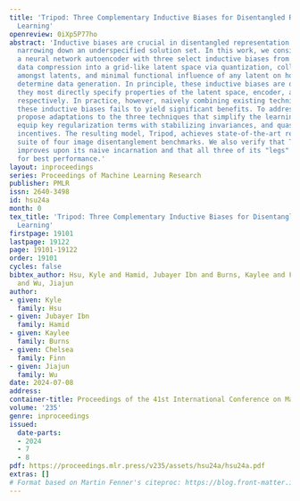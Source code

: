 ```yaml
---
title: 'Tripod: Three Complementary Inductive Biases for Disentangled Representation
  Learning'
openreview: 0iXp5P77ho
abstract: 'Inductive biases are crucial in disentangled representation learning for
  narrowing down an underspecified solution set. In this work, we consider endowing
  a neural network autoencoder with three select inductive biases from the literature:
  data compression into a grid-like latent space via quantization, collective independence
  amongst latents, and minimal functional influence of any latent on how other latents
  determine data generation. In principle, these inductive biases are deeply complementary:
  they most directly specify properties of the latent space, encoder, and decoder,
  respectively. In practice, however, naively combining existing techniques instantiating
  these inductive biases fails to yield significant benefits. To address this, we
  propose adaptations to the three techniques that simplify the learning problem,
  equip key regularization terms with stabilizing invariances, and quash degenerate
  incentives. The resulting model, Tripod, achieves state-of-the-art results on a
  suite of four image disentanglement benchmarks. We also verify that Tripod significantly
  improves upon its naive incarnation and that all three of its "legs" are necessary
  for best performance.'
layout: inproceedings
series: Proceedings of Machine Learning Research
publisher: PMLR
issn: 2640-3498
id: hsu24a
month: 0
tex_title: 'Tripod: Three Complementary Inductive Biases for Disentangled Representation
  Learning'
firstpage: 19101
lastpage: 19122
page: 19101-19122
order: 19101
cycles: false
bibtex_author: Hsu, Kyle and Hamid, Jubayer Ibn and Burns, Kaylee and Finn, Chelsea
  and Wu, Jiajun
author:
- given: Kyle
  family: Hsu
- given: Jubayer Ibn
  family: Hamid
- given: Kaylee
  family: Burns
- given: Chelsea
  family: Finn
- given: Jiajun
  family: Wu
date: 2024-07-08
address:
container-title: Proceedings of the 41st International Conference on Machine Learning
volume: '235'
genre: inproceedings
issued:
  date-parts:
  - 2024
  - 7
  - 8
pdf: https://proceedings.mlr.press/v235/assets/hsu24a/hsu24a.pdf
extras: []
# Format based on Martin Fenner's citeproc: https://blog.front-matter.io/posts/citeproc-yaml-for-bibliographies/
---
```

